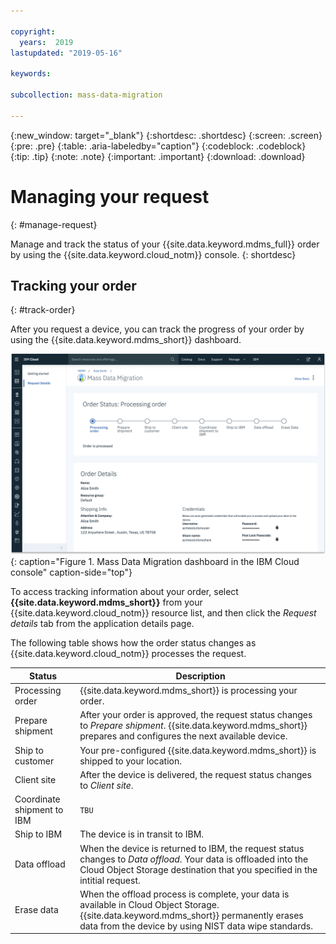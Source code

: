 ```yaml
---

copyright:
  years:  2019
lastupdated: "2019-05-16"

keywords:

subcollection: mass-data-migration

---
```


{:new_window: target="_blank"}
{:shortdesc: .shortdesc}
{:screen: .screen}
{:pre: .pre}
{:table: .aria-labeledby="caption"}
{:codeblock: .codeblock}
{:tip: .tip}
{:note: .note}
{:important: .important}
{:download: .download}

# Managing your request
{: #manage-request}

Manage and track the status of your {{site.data.keyword.mdms_full}} order by using the {{site.data.keyword.cloud_notm}} console.
{: shortdesc}

## Tracking your order
{: #track-order}

After you request a device, you can track the progress of your order by using the {{site.data.keyword.mdms_short}} dashboard. 

![Shows the Mass Data Migration dashboard.](images/mdms-status-ui.png)
{: caption="Figure 1. Mass Data Migration dashboard in the IBM Cloud console" caption-side="top"}

To access tracking information about your order, select **{{site.data.keyword.mdms_short}}** from your {{site.data.keyword.cloud_notm}} resource list, and then click the _Request details_ tab from the application details page.

The following table shows how the order status changes as {{site.data.keyword.cloud_notm}} processes the request.

| Status | Description |
| --- | --- |
| Processing order | {{site.data.keyword.mdms_short}} is processing your order.  |
| Prepare shipment | After your order is approved, the request status changes to _Prepare shipment_. {{site.data.keyword.mdms_short}} prepares and configures the next available device.  |
| Ship to customer | Your pre-configured {{site.data.keyword.mdms_short}} is shipped to your location. |
| Client site | After the device is delivered, the request status changes to _Client site_. |
| Coordinate shipment to IBM | `TBU` |
| Ship to IBM | The device is in transit to IBM. |
| Data offload | When the device is returned to IBM, the request status changes to _Data offload_. Your data is offloaded into the Cloud Object Storage destination that you specified in the intitial request. |
| Erase data | When the offload process is complete, your data is available in Cloud Object Storage. {{site.data.keyword.mdms_short}} permanently erases data from the device by using NIST data wipe standards. |


<!--After you submit the request, you receive an e-mail to confirm your order. Orders that are submitted during normal business hours are approved `the following business day`, and then shipped overnight to the specified location.-->

<!--When {{site.data.keyword.cloud_notm}} receives your {{site.data.keyword.mdms_short}} device, the order status in the {{site.data.keyword.mdms_short}} dashboard is updated to **Data offload**. The device is connected to the network in the {{site.data.keyword.cloud_notm}} data center, and the data copy starts automatically. 

Depending on the data size, the copy process can take from a few hours to days to complete. You can monitor the migration progress by navigating to the _Request details_ tab in the {{site.data.keyword.mdms_short}} dashboard. 

After the data copy is completed, the order status changes to **Erase data**.-->
